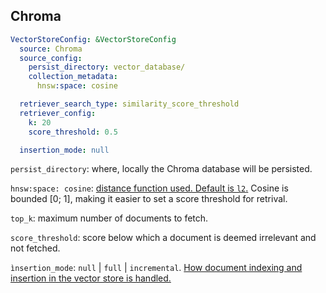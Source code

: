 ## Chroma

```yaml
VectorStoreConfig: &VectorStoreConfig
  source: Chroma
  source_config:
    persist_directory: vector_database/
    collection_metadata:
      hnsw:space: cosine

  retriever_search_type: similarity_score_threshold
  retriever_config:
    k: 20
    score_threshold: 0.5

  insertion_mode: null
```

`persist_directory`: where, locally the Chroma database will be persisted.

`hnsw:space: cosine`: [distance function used. Default is `l2`.](https://docs.trychroma.com/usage-guide#changing-the-distance-function) Cosine is bounded [0; 1], making it easier to set a score threshold for retrival.

`top_k`: maximum number of documents to fetch.

`score_threshold`: score below which a document is deemed irrelevant and not fetched.

`ìnsertion_mode`: `null` | `full` | `incremental`. [How document indexing and insertion in the vector store is handled.](https://python.langchain.com/docs/modules/data_connection/indexing#deletion-modes)
